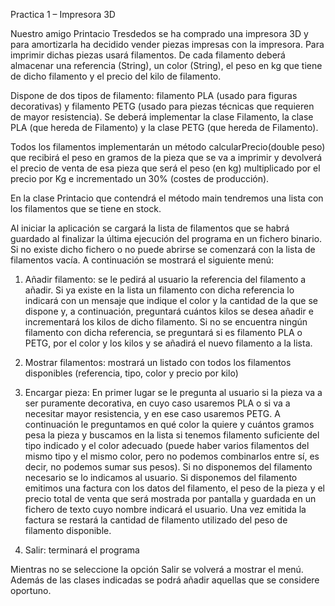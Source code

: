 Practica 1 – Impresora 3D

Nuestro amigo Printacio Tresdedos se ha comprado una impresora 3D y para amortizarla ha
decidido vender piezas impresas con la impresora. Para imprimir dichas piezas usará
filamentos. De cada filamento deberá almacenar una referencia (String), un color (String), el
peso en kg que tiene de dicho filamento y el precio del kilo de filamento.

Dispone de dos tipos de filamento: filamento PLA (usado para figuras decorativas) y filamento
PETG (usado para piezas técnicas que requieren de mayor resistencia).
Se deberá implementar la clase Filamento, la clase PLA (que hereda de Filamento) y la clase
PETG (que hereda de Filamento).

Todos los filamentos implementarán un método calcularPrecio(double peso) que recibirá el
peso en gramos de la pieza que se va a imprimir y devolverá el precio de venta de esa pieza que
será el peso (en kg) multiplicado por el precio por Kg e incrementado un 30% (costes de
producción).

En la clase Printacio que contendrá el método main tendremos una lista con los filamentos que
se tiene en stock.

Al iniciar la aplicación se cargará la lista de filamentos que se habrá guardado al finalizar la
última ejecución del programa en un fichero binario. Si no existe dicho fichero o no puede
abrirse se comenzará con la lista de filamentos vacía. A continuación se mostrará el siguiente
menú:

1. Añadir filamento: se le pedirá al usuario la referencia del filamento a añadir. Si ya existe
en la lista un filamento con dicha referencia lo indicará con un mensaje que indique el
color y la cantidad de la que se dispone y, a continuación, preguntará cuántos kilos se
desea añadir e incrementará los kilos de dicho filamento. Si no se encuentra ningún
filamento con dicha referencia, se preguntará si es filamento PLA o PETG, por el color y
los kilos y se añadirá el nuevo filamento a la lista.

2. Mostrar filamentos: mostrará un listado con todos los filamentos disponibles
(referencia, tipo, color y precio por kilo)

3. Encargar pieza: En primer lugar se le pregunta al usuario si la pieza va a ser puramente
decorativa, en cuyo caso usaremos PLA o si va a necesitar mayor resistencia, y en ese
caso usaremos PETG. A continuación le preguntamos en qué color la quiere y cuántos
gramos pesa la pieza y buscamos en la lista si tenemos filamento suficiente del tipo
indicado y el color adecuado (puede haber varios filamentos del mismo tipo y el mismo
color, pero no podemos combinarlos entre sí, es decir, no podemos sumar sus pesos).
Si no disponemos del filamento necesario se lo indicamos al usuario. Si disponemos del
filamento emitimos una factura con los datos del filamento, el peso de la pieza y el
precio total de venta que será mostrada por pantalla y guardada en un fichero de texto
cuyo nombre indicará el usuario. Una vez emitida la factura se restará la cantidad de
filamento utilizado del peso de filamento disponible.

4. Salir: terminará el programa

Mientras no se seleccione la opción Salir se volverá a mostrar el menú.
Además de las clases indicadas se podrá añadir aquellas que se considere oportuno.
